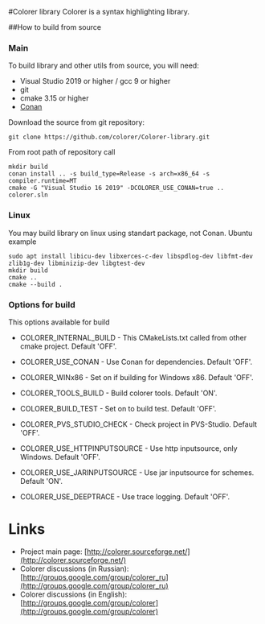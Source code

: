 #Colorer library
Colorer is a syntax highlighting library.
  
##How to build from source

### Main 
To build library and other utils from source, you will need:

  * Visual Studio 2019 or higher / gcc 9 or higher
  * git
  * cmake 3.15 or higher
  * [Conan](https://conan.io)

Download the source from git repository:

    git clone https://github.com/colorer/Colorer-library.git
 
From root path of repository call
    
    mkdir build
    conan install .. -s build_type=Release -s arch=x86_64 -s compiler.runtime=MT
    cmake -G "Visual Studio 16 2019" -DCOLORER_USE_CONAN=true ..
    colorer.sln

### Linux
You may build library on linux using standart package, not Conan.
Ubuntu example

    sudo apt install libicu-dev libxerces-c-dev libspdlog-dev libfmt-dev zlib1g-dev libminizip-dev libgtest-dev
    mkdir build
    cmake ..
    cmake --build .

### Options for build
This options available for build

  * COLORER_INTERNAL_BUILD - This CMakeLists.txt called from other cmake project. Default 'OFF'.
  * COLORER_USE_CONAN - Use Conan for dependencies. Default 'OFF'.
  * COLORER_WINx86 - Set on if building for Windows x86. Default 'OFF'.
  * COLORER_TOOLS_BUILD - Build colorer tools. Default 'ON'.
  * COLORER_BUILD_TEST - Set on to build test. Default 'OFF'.
  * COLORER_PVS_STUDIO_CHECK - Check project in PVS-Studio. Default 'OFF'.


  * COLORER_USE_HTTPINPUTSOURCE - Use http inputsource, only Windows. Default 'OFF'. 
  * COLORER_USE_JARINPUTSOURCE - Use jar inputsource for schemes. Default 'ON'.
  * COLORER_USE_DEEPTRACE - Use trace logging. Default 'OFF'.

Links
========================

* Project main page: [http://colorer.sourceforge.net/](http://colorer.sourceforge.net/)
* Colorer discussions (in Russian): [http://groups.google.com/group/colorer_ru](http://groups.google.com/group/colorer_ru)
* Colorer discussions (in English): [http://groups.google.com/group/colorer](http://groups.google.com/group/colorer)
